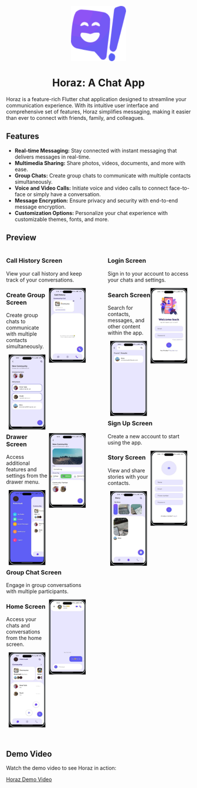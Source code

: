 
<div align="center">
  <img src="assets/app-logo.png" alt="Horaz App Icon" width="150" height="150"/>
  <h1>Horaz: A Chat App</h1>
</div>


Horaz is a feature-rich Flutter chat application designed to streamline your communication experience. With its intuitive user interface and comprehensive set of features, Horaz simplifies messaging, making it easier than ever to connect with friends, family, and colleagues.

## Features

- **Real-time Messaging:** Stay connected with instant messaging that delivers messages in real-time.
- **Multimedia Sharing:** Share photos, videos, documents, and more with ease.
- **Group Chats:** Create group chats to communicate with multiple contacts simultaneously.
- **Voice and Video Calls:** Initiate voice and video calls to connect face-to-face or simply have a conversation.
- **Message Encryption:** Ensure privacy and security with end-to-end message encryption.
- **Customization Options:** Personalize your chat experience with customizable themes, fonts, and more.

## Preview

<div style="display: flex; flex-wrap: wrap; justify-content: space-between;">

  <div style="flex-basis: 45%; margin-bottom: 20px;">

   <h3>Call History Screen</h3>
   <p>View your call history and keep track of your conversations.</p>
    
   <img src="screenshots/CallHistory-Screen.jpg" alt="Call History Screen" width="100" style="margin-right: 10px; margin-bottom: 10px; float: right;">

   <h3>Create Group Screen</h3>
   <p>Create group chats to communicate with multiple contacts simultaneously.</p>
    
   <img src="screenshots/Create-Group-Screen.jpg" alt="Create Group Screen" width="100" style="margin-right: 10px; margin-bottom: 10px; float: right;">
   <img src="screenshots/Create-Group-Screen-2.jpg" alt="Create Group Screen-2" width="100" style="margin-right: 10px; margin-bottom: 10px; float: right;">

   <h3>Drawer Screen</h3>
   <p>Access additional features and settings from the drawer menu.</p>
    
   <img src="screenshots/Drawer-Screen.jpg" alt="Drawer Screen" width="100" style="margin-right: 10px; margin-bottom: 10px; float: right;">

   <h3>Group Chat Screen</h3>
   <p>Engage in group conversations with multiple participants.</p>
    
   <img src="screenshots/Group-Chat-Screen.jpg" alt="Group Chat Screen" width="100" style="margin-right: 10px; margin-bottom: 10px; float: right;">

   <h3>Home Screen</h3>
   <p>Access your chats and conversations from the home screen.</p>
    
   <img src="screenshots/Home-Screen.jpg" alt="Home Screen" width="100" style="margin-right: 10px; margin-bottom: 10px; float: right;">

  </div>

  <div style="flex-basis: 45%; margin-bottom: 20px;">

   <h3>Login Screen</h3>
   <p>Sign in to your account to access your chats and settings.</p>
    
   <img src="screenshots/Login-Screen.jpg" alt="Login Screen" width="100" style="margin-right: 10px; margin-bottom: 10px; float: right;">

   <h3>Search Screen</h3>
    <p>Search for contacts, messages, and other content within the app.</p>
    
   <img src="screenshots/Search-Screen.jpg" alt="Search Screen" width="100" style="margin-right: 10px; margin-bottom: 10px; float: right;">

   <h3>Sign Up Screen</h3>
   <p>Create a new account to start using the app.</p>
    
   <img src="screenshots/SignUp-Screen.jpg" alt="Sign Up Screen" width="100" style="margin-right: 10px; margin-bottom: 10px; float: right;">

   <h3>Story Screen</h3>
   <p>View and share stories with your contacts.</p>
    
   <img src="screenshots/Story-Screen.jpg" alt="Story Screen" width="100" style="margin-right: 10px; margin-bottom: 10px; float: right;">

  </div>

</div>





## Demo Video

Watch the demo video to see Horaz in action:

[Horaz Demo Video](https://example.com)

